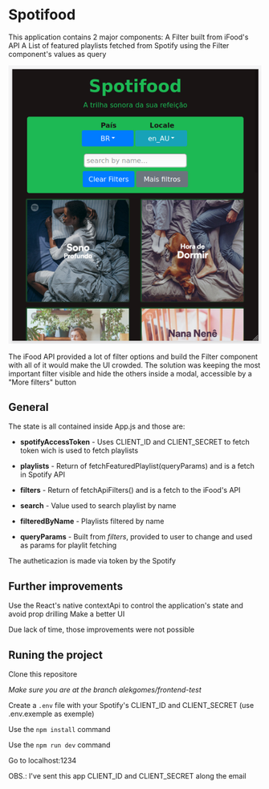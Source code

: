 # Spotifood
This application contains 2 major components:
  A Filter built from iFood's API
  A List of featured playlists fetched from Spotify using the Filter component's values as query

![img-2](./images/2020-11-10-11-32-47.png)

The iFood API provided a lot of filter options and build the Filter component with all of it would make the UI crowded.
The solution was keeping the most important filter visible and hide the others inside a modal, accessible by a "More filters" button

## General
The state is all contained inside App.js and those are:

- **spotifyAccessToken** - Uses CLIENT_ID and CLIENT_SECRET to fetch token wich is used to fetch playlists

- **playlists** - Return of fetchFeaturedPlaylist(queryParams) and is a fetch in Spotify API

- **filters** - Return of fetchApiFilters() and is a fetch to the iFood's API

- **search** - Value used to search playlist by name

- **filteredByName** - Playlists filtered by name

- **queryParams** - Built from *filters*, provided to user to change and used as params for playlit fetching

The autheticazion is made via token by the Spotify

## Further improvements
Use the React's native contextApi to control the application's state and avoid prop drilling
Make a better UI

Due lack of time, those improvements were not possible

## Runing the project
Clone this repositore

*Make sure you are at the branch alekgomes/frontend-test*

Create a ```.env``` file with your Spotify's CLIENT_ID and CLIENT_SECRET (use .env.exemple as exemple)

Use the ```npm install``` command

Use the ```npm run dev``` command

Go to localhost:1234

OBS.: I've sent this app CLIENT_ID and CLIENT_SECRET along the email 
